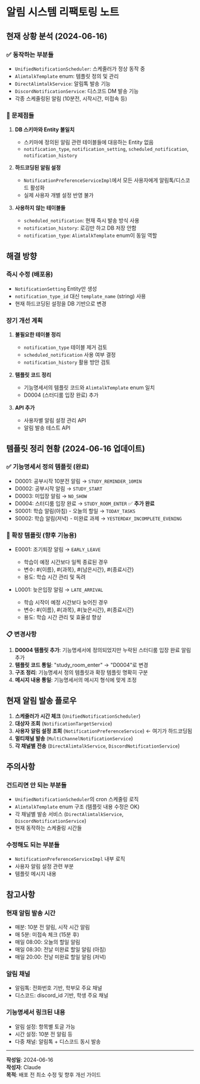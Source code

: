 # 알림 시스템 리팩토링 노트

## 현재 상황 분석 (2024-06-16)

### ✅ 동작하는 부분들
- `UnifiedNotificationScheduler`: 스케줄러가 정상 동작 중
- `AlimtalkTemplate` enum: 템플릿 정의 및 관리
- `DirectAlimtalkService`: 알림톡 발송 기능
- `DiscordNotificationService`: 디스코드 DM 발송 기능
- 각종 스케줄링된 알림 (10분전, 시작시간, 미접속 등)

### 🚨 문제점들
1. **DB 스키마와 Entity 불일치**
   - 스키마에 정의된 알림 관련 테이블들에 대응하는 Entity 없음
   - `notification_type`, `notification_setting`, `scheduled_notification`, `notification_history`

2. **하드코딩된 알림 설정**
   - `NotificationPreferenceServiceImpl`에서 모든 사용자에게 알림톡/디스코드 활성화
   - 실제 사용자 개별 설정 반영 불가

3. **사용하지 않는 테이블들**
   - `scheduled_notification`: 현재 즉시 발송 방식 사용
   - `notification_history`: 로깅만 하고 DB 저장 안함
   - `notification_type`: `AlimtalkTemplate` enum이 동일 역할

## 해결 방향

### 즉시 수정 (배포용)
- `NotificationSetting` Entity만 생성
- `notification_type_id` 대신 `template_name` (string) 사용
- 현재 하드코딩된 설정을 DB 기반으로 변경

### 장기 개선 계획
1. **불필요한 테이블 정리**
   - `notification_type` 테이블 제거 검토
   - `scheduled_notification` 사용 여부 결정
   - `notification_history` 활용 방안 검토

2. **템플릿 코드 정리**
   - 기능명세서의 템플릿 코드와 `AlimtalkTemplate` enum 일치
   - D0004 (스터디룸 입장 완료) 추가

3. **API 추가**
   - 사용자별 알림 설정 관리 API
   - 알림 발송 테스트 API

## 템플릿 정리 현황 (2024-06-16 업데이트)

### ✅ 기능명세서 정의 템플릿 (완료)
- D0001: 공부시작 10분전 알림 → `STUDY_REMINDER_10MIN`
- D0002: 공부시작 알림 → `STUDY_START`
- D0003: 미입장 알림 → `NO_SHOW`
- D0004: 스터디룸 입장 완료 → `STUDY_ROOM_ENTER` ✅ **추가 완료**
- S0001: 학습 알림(아침) - 오늘의 할일 → `TODAY_TASKS`
- S0002: 학습 알림(저녁) - 미완료 과제 → `YESTERDAY_INCOMPLETE_EVENING`

### 🔧 확장 템플릿 (향후 기능용)
- E0001: 조기퇴장 알림 → `EARLY_LEAVE`
  - 학습이 예정 시간보다 일찍 종료된 경우
  - 변수: #{이름}, #{과목}, #{남은시간}, #{종료시간}
  - 용도: 학습 시간 관리 및 독려

- L0001: 늦은입장 알림 → `LATE_ARRIVAL`
  - 학습 시작이 예정 시간보다 늦어진 경우
  - 변수: #{이름}, #{과목}, #{늦은시간}, #{종료시간}
  - 용도: 학습 시간 관리 및 효율성 향상

### 📋 변경사항
1. **D0004 템플릿 추가**: 기능명세서에 정의되었지만 누락된 스터디룸 입장 완료 알림 추가
2. **템플릿 코드 통일**: "study_room_enter" → "D0004"로 변경
3. **구조 정리**: 기능명세서 정의 템플릿과 확장 템플릿 명확히 구분
4. **메시지 내용 통일**: 기능명세서의 메시지 형식에 맞게 조정

## 현재 알림 발송 플로우

1. **스케줄러가 시간 체크** (`UnifiedNotificationScheduler`)
2. **대상자 조회** (`NotificationTargetService`)
3. **사용자 알림 설정 조회** (`NotificationPreferenceService`) ← 여기가 하드코딩됨
4. **멀티채널 발송** (`MultiChannelNotificationService`)
5. **각 채널별 전송** (`DirectAlimtalkService`, `DiscordNotificationService`)

## 주의사항

### 건드리면 안 되는 부분들
- `UnifiedNotificationScheduler`의 cron 스케줄링 로직
- `AlimtalkTemplate` enum 구조 (템플릿 내용 수정은 OK)
- 각 채널별 발송 서비스 (`DirectAlimtalkService`, `DiscordNotificationService`)
- 현재 동작하는 스케줄링 시간들

### 수정해도 되는 부분들
- `NotificationPreferenceServiceImpl` 내부 로직
- 사용자 알림 설정 관련 부분
- 템플릿 메시지 내용

## 참고사항

### 현재 알림 발송 시간
- 매분: 10분 전 알림, 시작 시간 알림
- 매 5분: 미접속 체크 (15분 후)
- 매일 08:00: 오늘의 할일 알림
- 매일 08:30: 전날 미완료 할일 알림 (아침)
- 매일 20:00: 전날 미완료 할일 알림 (저녁)

### 알림 채널
- 알림톡: 전화번호 기반, 학부모 주요 채널
- 디스코드: discord_id 기반, 학생 주요 채널

### 기능명세서 링크된 내용
- 알림 설정: 항목별 토글 가능
- 시간 설정: 10분 전 알림 등
- 다중 채널: 알림톡 + 디스코드 동시 발송

---

**작성일**: 2024-06-16  
**작성자**: Claude  
**목적**: 배포 전 최소 수정 및 향후 개선 가이드
